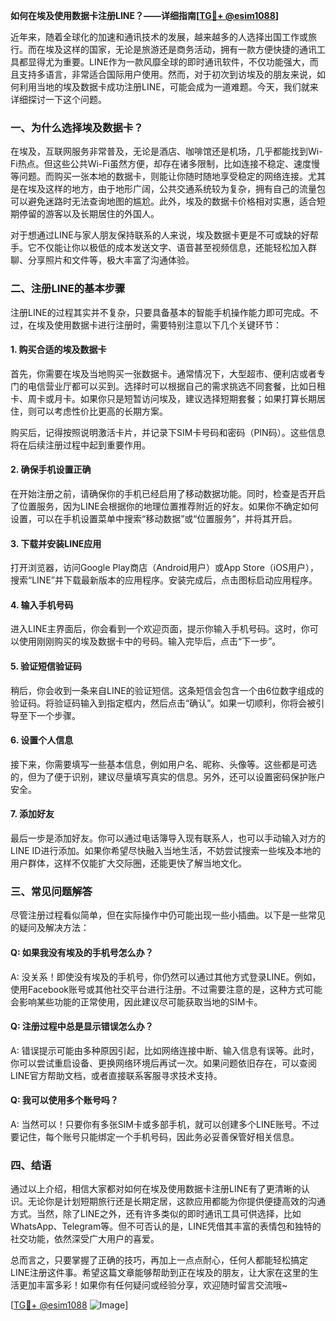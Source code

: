 **如何在埃及使用数据卡注册LINE？——详细指南[[TG💪+ @esim1088](https://t.me/s/esim1088)]**

近年来，随着全球化的加速和通讯技术的发展，越来越多的人选择出国工作或旅行。而在埃及这样的国家，无论是旅游还是商务活动，拥有一款方便快捷的通讯工具都显得尤为重要。LINE作为一款风靡全球的即时通讯软件，不仅功能强大，而且支持多语言，非常适合国际用户使用。然而，对于初次到访埃及的朋友来说，如何利用当地的埃及数据卡成功注册LINE，可能会成为一道难题。今天，我们就来详细探讨一下这个问题。

### **一、为什么选择埃及数据卡？**

在埃及，互联网服务非常普及，无论是酒店、咖啡馆还是机场，几乎都能找到Wi-Fi热点。但这些公共Wi-Fi虽然方便，却存在诸多限制，比如连接不稳定、速度慢等问题。而购买一张本地的数据卡，则能让你随时随地享受稳定的网络连接。尤其是在埃及这样的地方，由于地形广阔，公共交通系统较为复杂，拥有自己的流量包可以避免迷路时无法查询地图的尴尬。此外，埃及的数据卡价格相对实惠，适合短期停留的游客以及长期居住的外国人。

对于想通过LINE与家人朋友保持联系的人来说，埃及数据卡更是不可或缺的好帮手。它不仅能让你以极低的成本发送文字、语音甚至视频信息，还能轻松加入群聊、分享照片和文件等，极大丰富了沟通体验。

### **二、注册LINE的基本步骤**

注册LINE的过程其实并不复杂，只要具备基本的智能手机操作能力即可完成。不过，在埃及使用数据卡进行注册时，需要特别注意以下几个关键环节：

#### **1. 购买合适的埃及数据卡**
首先，你需要在埃及当地购买一张数据卡。通常情况下，大型超市、便利店或者专门的电信营业厅都可以买到。选择时可以根据自己的需求挑选不同套餐，比如日租卡、周卡或月卡。如果你只是短暂访问埃及，建议选择短期套餐；如果打算长期居住，则可以考虑性价比更高的长期方案。

购买后，记得按照说明激活卡片，并记录下SIM卡号码和密码（PIN码）。这些信息将在后续注册过程中起到重要作用。

#### **2. 确保手机设置正确**
在开始注册之前，请确保你的手机已经启用了移动数据功能。同时，检查是否开启了位置服务，因为LINE会根据你的地理位置推荐附近的好友。如果你不确定如何设置，可以在手机设置菜单中搜索“移动数据”或“位置服务”，并将其开启。

#### **3. 下载并安装LINE应用**
打开浏览器，访问Google Play商店（Android用户）或App Store（iOS用户），搜索“LINE”并下载最新版本的应用程序。安装完成后，点击图标启动应用程序。

#### **4. 输入手机号码**
进入LINE主界面后，你会看到一个欢迎页面，提示你输入手机号码。这时，你可以使用刚刚购买的埃及数据卡中的号码。输入完毕后，点击“下一步”。

#### **5. 验证短信验证码**
稍后，你会收到一条来自LINE的验证短信。这条短信会包含一个由6位数字组成的验证码。将验证码输入到指定框内，然后点击“确认”。如果一切顺利，你将会被引导至下一个步骤。

#### **6. 设置个人信息**
接下来，你需要填写一些基本信息，例如用户名、昵称、头像等。这些都是可选的，但为了便于识别，建议尽量填写真实的信息。另外，还可以设置密码保护账户安全。

#### **7. 添加好友**
最后一步是添加好友。你可以通过电话簿导入现有联系人，也可以手动输入对方的LINE ID进行添加。如果你希望尽快融入当地生活，不妨尝试搜索一些埃及本地的用户群体，这样不仅能扩大交际圈，还能更快了解当地文化。

### **三、常见问题解答**

尽管注册过程看似简单，但在实际操作中仍可能出现一些小插曲。以下是一些常见的疑问及解决方法：

#### **Q: 如果我没有埃及的手机号怎么办？**
A: 没关系！即使没有埃及的手机号，你仍然可以通过其他方式登录LINE。例如，使用Facebook账号或其他社交平台进行注册。不过需要注意的是，这种方式可能会影响某些功能的正常使用，因此建议尽可能获取当地的SIM卡。

#### **Q: 注册过程中总是显示错误怎么办？**
A: 错误提示可能由多种原因引起，比如网络连接中断、输入信息有误等。此时，你可以尝试重启设备、更换网络环境后再试一次。如果问题依旧存在，可以查阅LINE官方帮助文档，或者直接联系客服寻求技术支持。

#### **Q: 我可以使用多个账号吗？**
A: 当然可以！只要你有多张SIM卡或多部手机，就可以创建多个LINE账号。不过要记住，每个账号只能绑定一个手机号码，因此务必妥善保管好相关信息。

### **四、结语**

通过以上介绍，相信大家都对如何在埃及使用数据卡注册LINE有了更清晰的认识。无论你是计划短期旅行还是长期定居，这款应用都能为你提供便捷高效的沟通方式。当然，除了LINE之外，还有许多类似的即时通讯工具可供选择，比如WhatsApp、Telegram等。但不可否认的是，LINE凭借其丰富的表情包和独特的社交功能，依然深受广大用户的喜爱。

总而言之，只要掌握了正确的技巧，再加上一点点耐心，任何人都能轻松搞定LINE注册这件事。希望这篇文章能够帮助到正在埃及的朋友，让大家在这里的生活更加丰富多彩！如果你有任何疑问或经验分享，欢迎随时留言交流哦~

[[TG💪+ @esim1088](https://t.me/s/esim1088) ![Image](https://i.postimg.cc/4NQfJmqS/Snipaste-2025-05-13-00-14-12.png)]